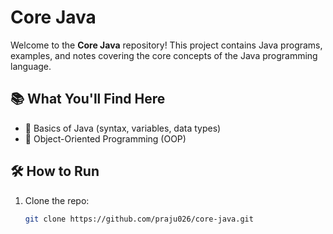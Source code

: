 # Core Java

Welcome to the **Core Java** repository! This project contains Java programs, examples, and notes covering the core concepts of the Java programming language.

## 📚 What You'll Find Here

- 🔹 Basics of Java (syntax, variables, data types)
- 🔹 Object-Oriented Programming (OOP)

## 🛠️ How to Run

1. Clone the repo:
   ```bash
   git clone https://github.com/praju026/core-java.git
